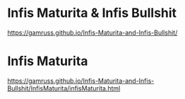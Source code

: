 # Infis Maturita & Infis Bullshit
https://gamruss.github.io/Infis-Maturita-and-Infis-Bullshit/

# Infis Maturita

https://gamruss.github.io/Infis-Maturita-and-Infis-Bullshit/InfisMaturita/infisMaturita.html
